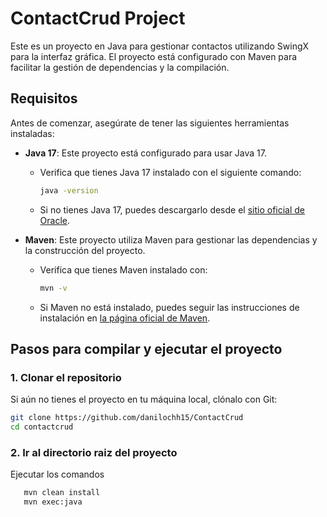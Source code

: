 # ContactCrud Project

Este es un proyecto en Java para gestionar contactos utilizando SwingX para la interfaz gráfica. El proyecto está configurado con Maven para facilitar la gestión de dependencias y la compilación.

## Requisitos

Antes de comenzar, asegúrate de tener las siguientes herramientas instaladas:

- **Java 17**: Este proyecto está configurado para usar Java 17.
    - Verifica que tienes Java 17 instalado con el siguiente comando:
        ```bash
        java -version
        ```
    - Si no tienes Java 17, puedes descargarlo desde el [sitio oficial de Oracle](https://www.oracle.com/java/technologies/javase-jdk17-downloads.html).

- **Maven**: Este proyecto utiliza Maven para gestionar las dependencias y la construcción del proyecto.
    - Verifica que tienes Maven instalado con:
        ```bash
        mvn -v
        ```
    - Si Maven no está instalado, puedes seguir las instrucciones de instalación en [la página oficial de Maven](https://maven.apache.org/install.html).

## Pasos para compilar y ejecutar el proyecto

### 1. Clonar el repositorio

Si aún no tienes el proyecto en tu máquina local, clónalo con Git:

```bash
git clone https://github.com/danilochh15/ContactCrud
cd contactcrud
```

### 2. Ir al directorio raiz del proyecto

Ejecutar los comandos
   ```bash
      mvn clean install
      mvn exec:java
  ```
